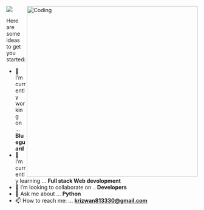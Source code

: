

![](https://i.imgur.com/MHDBwaV.gif)
<img align="right" alt="Coding" width="450" src="https://camo.githubusercontent.com/cae12fddd9d6982901d82580bdf321d81fb299141098ca1c2d4891870827bf17/68747470733a2f2f6d69726f2e6d656469756d2e636f6d2f6d61782f313336302f302a37513379765349765f7430696f4a2d5a2e676966" >


  
  Here are some ideas to get you started:

- 🔭 I’m currently working on ...   **Blueguard**
- 🌱 I’m currently learning ...  **Full stack Web devolopment**
- 👯 I’m looking to collaborate on ..  **Developers**
- 💬 Ask me about ...  **Python**
- 📫 How to reach me: ...  **krizwan813330@gmail.com**
  

